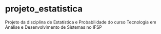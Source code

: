 # projeto_estatistica
Projeto da disciplina de Estatística e Probabilidade do curso Tecnologia em Análise e Desenvolvimento de Sistemas no IFSP
